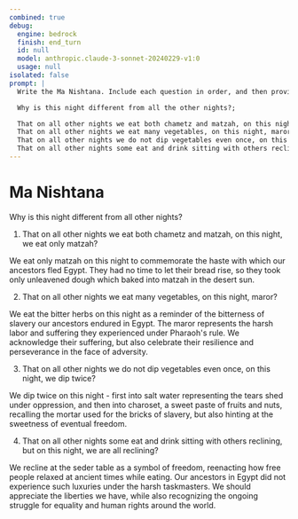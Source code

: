 ```yaml
---
combined: true
debug:
  engine: bedrock
  finish: end_turn
  id: null
  model: anthropic.claude-3-sonnet-20240229-v1:0
  usage: null
isolated: false
prompt: |
  Write the Ma Nishtana. Include each question in order, and then provide an interpretation for these answers.

  Why is this night different from all the other nights?;

  That on all other nights we eat both chametz and matzah, on this night, we eat only matzah?
  That on all other nights we eat many vegetables, on this night, maror?
  That on all other nights we do not dip vegetables even once, on this night, we dip twice?
  That on all other nights some eat and drink sitting with others reclining, but on this night, we are all reclining?
---
```


# Ma Nishtana

Why is this night different from all other nights?

1. That on all other nights we eat both chametz and matzah, on this night, we eat only matzah?

We eat only matzah on this night to commemorate the haste with which our ancestors fled Egypt. They had no time to let their bread rise, so they took only unleavened dough which baked into matzah in the desert sun.

2. That on all other nights we eat many vegetables, on this night, maror?

We eat the bitter herbs on this night as a reminder of the bitterness of slavery our ancestors endured in Egypt. The maror represents the harsh labor and suffering they experienced under Pharaoh's rule. We acknowledge their suffering, but also celebrate their resilience and perseverance in the face of adversity.

3. That on all other nights we do not dip vegetables even once, on this night, we dip twice?

We dip twice on this night - first into salt water representing the tears shed under oppression, and then into charoset, a sweet paste of fruits and nuts, recalling the mortar used for the bricks of slavery, but also hinting at the sweetness of eventual freedom.

4. That on all other nights some eat and drink sitting with others reclining, but on this night, we are all reclining?

We recline at the seder table as a symbol of freedom, reenacting how free people relaxed at ancient times while eating. Our ancestors in Egypt did not experience such luxuries under the harsh taskmasters. We should appreciate the liberties we have, while also recognizing the ongoing struggle for equality and human rights around the world.
